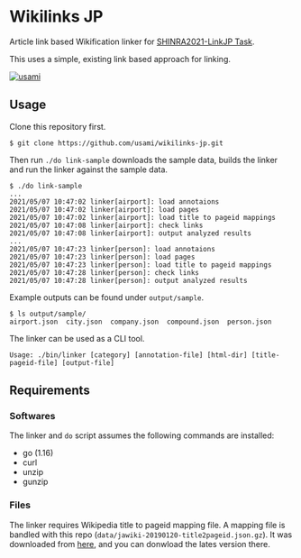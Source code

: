 # Wikilinks JP

Article link based Wikification linker for [SHINRA2021-LinkJP Task](http://shinra-project.info/shinra2021linkjp/).

This uses a simple, existing link based approach for linking.

[![usami](https://circleci.com/gh/usami/wikilinks-jp.svg?style=svg)](https://app.circleci.com/pipelines/github/usami/wikilinks-jp)

## Usage

Clone this repository first.
```
$ git clone https://github.com/usami/wikilinks-jp.git
```

Then run `./do link-sample` downloads the sample data, builds the linker and run the linker against the sample data.

```
$ ./do link-sample
...
2021/05/07 10:47:02 linker[airport]: load annotaions
2021/05/07 10:47:02 linker[airport]: load pages
2021/05/07 10:47:02 linker[airport]: load title to pageid mappings
2021/05/07 10:47:08 linker[airport]: check links
2021/05/07 10:47:08 linker[airport]: output analyzed results
...
2021/05/07 10:47:23 linker[person]: load annotaions
2021/05/07 10:47:23 linker[person]: load pages
2021/05/07 10:47:23 linker[person]: load title to pageid mappings
2021/05/07 10:47:28 linker[person]: check links
2021/05/07 10:47:28 linker[person]: output analyzed results
```

Example outputs can be found under `output/sample`.

```
$ ls output/sample/
airport.json  city.json  company.json  compound.json  person.json
```

The linker can be used as a CLI tool.

```
Usage: ./bin/linker [category] [annotation-file] [html-dir] [title-pageid-file] [output-file]
```

## Requirements

### Softwares

The linker and `do` script assumes the following commands are installed:

- go (1.16)
- curl
- unzip
- gunzip

### Files

The linker requires Wikipedia title to pageid mapping file. A mapping file is bandled with this repo (`data/jawiki-20190120-title2pageid.json.gz`). It was downloaded from [here](https://drive.google.com/drive/folders/1ncZnWgDPFuoKQyqAVIaDnnx85sjsW5cN?usp=sharing), and you can donwload the lates version there.
